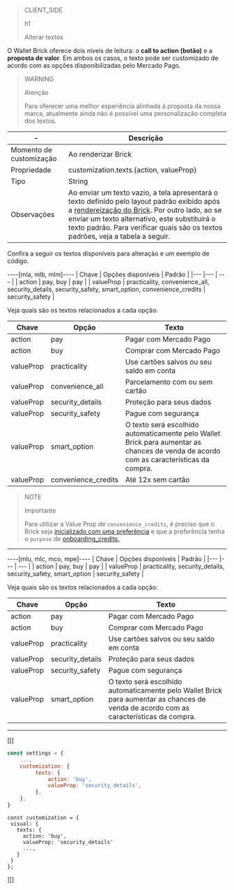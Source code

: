 > CLIENT_SIDE
>
> h1
>
> Alterar textos

O Wallet Brick oferece dois níveis de leitura: o **call to action (botão)** e a **proposta de valor**. Em ambos os casos, o texto pode ser customizado de acordo com as opções disponibilizadas pelo Mercado Pago. 

> WARNING
>
> Atenção
>
> Para oferecer uma melhor experiência alinhada à proposta da nossa marca, atualmente ainda não é possível uma personalização completa dos textos.

| - | Descrição |
|--- |--- |
| Momento de customização | Ao renderizar Brick |
| Propriedade | customization.texts.{action, valueProp} |
| Tipo | String |
| Observações | Ao enviar um texto vazio, a tela apresentará o texto definido pelo layout padrão exibido após a [rendereização do Brick](/developers/pt/docs/checkout-bricks/wallet-brick/default-rendering#bookmark_renderizar_o_brick). Por outro lado, ao se enviar um texto alternativo, este substituirá o texto padrão. Para verificar quais são os textos padrões, veja a tabela a seguir.|

Confira a seguir os textos disponíveis para alteração e um exemplo de código.

----[mla, mlb, mlm]----
| Chave | Opções disponíveis | Padrão |
|--- |--- | --- |
| action | pay, buy | pay |
| valueProp | practicality, convenience_all, security_details, security_safety, smart_option, convenience_credits | security_safety |

Veja quais são os textos relacionados a cada opção:

| Chave | Opção | Texto |
|--- |--- | --- |
|action |pay | Pagar com Mercado Pago |
|action |buy | Comprar com Mercado Pago |
|valueProp |practicality | Use cartões salvos ou seu saldo em conta |
|valueProp |convenience_all | Parcelamento com ou sem cartão |
|valueProp |security_details | Proteção para seus dados |
|valueProp |security_safety | Pague com segurança |
|valueProp |smart_option| O texto será escolhido automaticamente pelo Wallet Brick para aumentar as chances de venda de acordo com as características da compra. |
|valueProp |convenience_credits| Até 12x sem cartão |

> NOTE
>
> Importante
>
> Para utilizar a Value Prop de `convenience_credits`, é preciso que o Brick seja [inicializado com uma preferência](/developers/pt/docs/checkout-bricks/wallet-brick/additional-customization/preference-startup) e que a preferência tenha o `purpose` de [onboarding_credits.](/developers/pt/docs/checkout-bricks/wallet-brick/additional-customization/preferences)

------------
----[mlu, mlc, mco, mpe]----
| Chave | Opções disponíveis | Padrão |
|--- |--- | --- |
| action | pay, buy | pay |
| valueProp | practicality, security_details, security_safety, smart_option | security_safety |

Veja quais são os textos relacionados a cada opção:

| Chave | Opção | Texto |
|--- |--- | --- |
|action |pay | Pagar com Mercado Pago |
|action |buy | Comprar com Mercado Pago |
|valueProp |practicality | Use cartões salvos ou seu saldo em conta |
|valueProp |security_details | Proteção para seus dados |
|valueProp |security_safety | Pague com segurança |
|valueProp |smart_option| O texto será escolhido automaticamente pelo Wallet Brick para aumentar as chances de venda de acordo com as características da compra. | 

------------

[[[
```javascript
const settings = {
    ...,
    customization: {
         texts: {
             action: 'buy',
             valueProp: 'security_details',
         },
    },
}
```
```react-jsx
const customization = {
 visual: {
   texts: {
     action: 'buy',
     valueProp: 'security_details'
     ...,
   }
 }
};
```
]]]